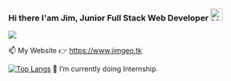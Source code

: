 ### Hi there I'am Jim, Junior Full Stack Web Developer <img src="https://user-images.githubusercontent.com/1303154/88677602-1635ba80-d120-11ea-84d8-d263ba5fc3c0.gif" width="25px" alt="hi">

![](https://vistr.dev/badge?repo=Jimgeo98.Jimgeo98)

📫 My Website 👉 https://www.jimgeo.tk

<!-- [![Anurag's github stats](https://github-readme-stats.vercel.app/api?username=Jimgeo98&count_private=true&theme=slateorange&show_icons=true)](https://github.com/anuraghazra/github-readme-stats) -->
[![Top Langs](https://github-readme-stats.vercel.app/api/top-langs/?username=Jimgeo98&langs_count=8&theme=slateorange&layout=compact)](https://github.com/anuraghazra/github-readme-stats)
🔭 I’m currently doing Internship.

<!--
**Jimgeo98/Jimgeo98** is a ✨ _special_ ✨ repository because its `README.md` (this file) appears on your GitHub profile.

Here are some ideas to get you started:

- 🔭 I’m currently working on ...
- 🌱 I’m currently learning ...
- 👯 I’m looking to collaborate on ...
- 🤔 I’m looking for help with ...
- 💬 Ask me about ...
- 📫 How to reach me: ...
- 😄 Pronouns: ...
- ⚡ Fun fact: ...
-->
